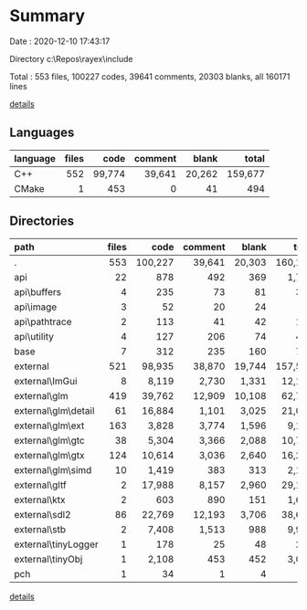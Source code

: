 # Summary

Date : 2020-12-10 17:43:17

Directory c:\Repos\rayex\include

Total : 553 files,  100227 codes, 39641 comments, 20303 blanks, all 160171 lines

[details](details.md)

## Languages
| language | files | code | comment | blank | total |
| :--- | ---: | ---: | ---: | ---: | ---: |
| C++ | 552 | 99,774 | 39,641 | 20,262 | 159,677 |
| CMake | 1 | 453 | 0 | 41 | 494 |

## Directories
| path | files | code | comment | blank | total |
| :--- | ---: | ---: | ---: | ---: | ---: |
| . | 553 | 100,227 | 39,641 | 20,303 | 160,171 |
| api | 22 | 878 | 492 | 369 | 1,739 |
| api\buffers | 4 | 235 | 73 | 81 | 389 |
| api\image | 3 | 52 | 20 | 24 | 96 |
| api\pathtrace | 2 | 113 | 41 | 42 | 196 |
| api\utility | 4 | 127 | 206 | 74 | 407 |
| base | 7 | 312 | 235 | 160 | 707 |
| external | 521 | 98,935 | 38,870 | 19,744 | 157,549 |
| external\ImGui | 8 | 8,119 | 2,730 | 1,331 | 12,180 |
| external\glm | 419 | 39,762 | 12,909 | 10,108 | 62,779 |
| external\glm\detail | 61 | 16,884 | 1,101 | 3,025 | 21,010 |
| external\glm\ext | 163 | 3,828 | 3,774 | 1,596 | 9,198 |
| external\glm\gtc | 38 | 5,304 | 3,366 | 2,088 | 10,758 |
| external\glm\gtx | 124 | 10,614 | 3,036 | 2,640 | 16,290 |
| external\glm\simd | 10 | 1,419 | 383 | 313 | 2,115 |
| external\gltf | 2 | 17,988 | 8,157 | 2,960 | 29,105 |
| external\ktx | 2 | 603 | 890 | 151 | 1,644 |
| external\sdl2 | 86 | 22,769 | 12,193 | 3,706 | 38,668 |
| external\stb | 2 | 7,408 | 1,513 | 988 | 9,909 |
| external\tinyLogger | 1 | 178 | 25 | 48 | 251 |
| external\tinyObj | 1 | 2,108 | 453 | 452 | 3,013 |
| pch | 1 | 34 | 1 | 4 | 39 |

[details](details.md)